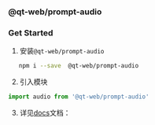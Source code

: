 ### @qt-web/prompt-audio

### Get Started
 1. 安装`@qt-web/prompt-audio`
 ```bash
    npm i --save  @qt-web/prompt-audio
 ```

 2. 引入模块
```javascript
import audio from '@qt-web/prompt-audio'
```

3. 详见[docs](https://git2.qingtingfm.com/web/lib-web-prompt-audio/blob/master/docs/v0.0.1.md)文档：


